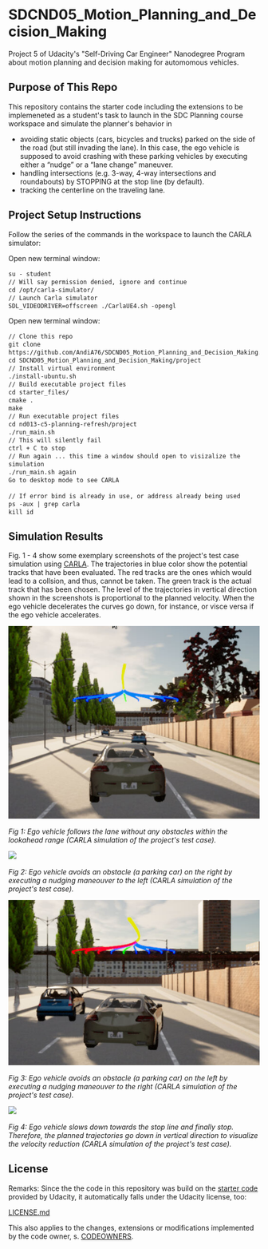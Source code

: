 # SDCND05_Motion_Planning_and_Decision_Making
Project 5 of Udacity's "Self-Driving Car Engineer" Nanodegree Program about motion planning and decision making for automomous vehicles.  
  
## Purpose of This Repo
This repository contains the starter code including the extensions to be implemeneted as a student's task to launch in the SDC Planning course workspace and simulate the planner's behavior in
- avoiding static objects (cars, bicycles and trucks) parked on the side of the road (but still invading the lane). In this case, the ego vehicle is supposed to avoid crashing with these parking vehicles by executing either a “nudge” or a “lane change” maneuver.
- handling intersections (e.g. 3-way, 4-way intersections and roundabouts) by STOPPING at the stop line (by default).  
- tracking the centerline on the traveling lane.
  
## Project Setup Instructions
Follow the series of the commands in the workspace to launch the CARLA simulator:  

Open new terminal window:
```
su - student
// Will say permission denied, ignore and continue
cd /opt/carla-simulator/
// Launch Carla simulator
SDL_VIDEODRIVER=offscreen ./CarlaUE4.sh -opengl
```

Open new terminal window:
```
// Clone this repo
git clone https://github.com/AndiA76/SDCND05_Motion_Planning_and_Decision_Making.git
cd SDCND05_Motion_Planning_and_Decision_Making/project
// Install virtual environment
./install-ubuntu.sh
// Build executable project files
cd starter_files/
cmake .
make
// Run executable project files
cd nd013-c5-planning-refresh/project
./run_main.sh
// This will silently fail 
ctrl + C to stop 
// Run again ... this time a window should open to visizalize the simulation
./run_main.sh again
Go to desktop mode to see CARLA

// If error bind is already in use, or address already being used
ps -aux | grep carla
kill id
```
  
## Simulation Results
Fig. 1 - 4 show some exemplary screenshots of the project's test case simulation using [CARLA](https://carla.org/). The trajectories in blue color show the potential tracks that have been evaluated. The red tracks are the ones which would lead to a collsion, and thus, cannot be taken. The green track is the actual track that has been chosen. The level of the trajectories in vertical direction shown in the screenshots is proportional to the planned velocity. When the ego vehicle decelerates the curves go down, for instance, or visce versa if the ego vehicle accelerates.  

<img src="screenshots/starting_point.png"/>  
  
*Fig 1: Ego vehicle follows the lane without any obstacles within the lookahead range (CARLA simulation of the project's test case).*  
  
<img src="overtake_left.png"/>  
  
*Fig 2: Ego vehicle avoids an obstacle (a parking car) on the right by executing a nudging maneouver to the left (CARLA simulation of the project's test case).*  
  
<img src="screenshots/overtake_right.png"/>  
  
*Fig 3: Ego vehicle avoids an obstacle (a parking car) on the left by executing a nudging maneouver to the right (CARLA simulation of the project's test case).*  
  
<img src="stop.png"/>  
  
*Fig 4: Ego vehicle slows down towards the stop line and finally stop. Therefore, the planned trajectories go down in vertical direction to visualize the velocity reduction (CARLA simulation of the project's test case).*  
  
## License
Remarks: Since the the code in this repository was build on the [starter code](https://github.com/udacity/nd013-c5-planning-starter) provided by Udacity, it automatically falls under the Udacity license, too:

[LICENSE.md](./LICENSE.md)

This also applies to the changes, extensions or modifications implemented by the code owner, s. [CODEOWNERS](./CODEOWNERS).
